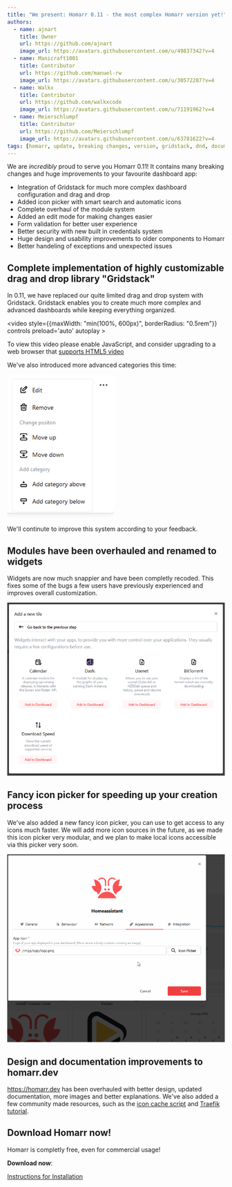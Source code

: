```yaml
---
title: "We present: Homarr 0.11 - the most complex Homarr version yet!"
authors:
  - name: ajnart
    title: Owner
    url: https://github.com/ajnart
    image_url: https://avatars.githubusercontent.com/u/49837342?v=4
  - name: Manicraft1001
    title: Contributor
    url: https://github.com/manuel-rw
    image_url: https://avatars.githubusercontent.com/u/30572287?v=4
  - name: Walkx
    title: Contributor
    url: https://github.com/walkxcode
    image_url: https://avatars.githubusercontent.com/u/71191962?v=4
  - name: Meierschlumpf
    title: Contributor
    url: https://github.com/Meierschlumpf
    image_url: https://avatars.githubusercontent.com/u/63781622?v=4
tags: [homarr, update, breaking changes, version, gridstack, dnd, documentation]
---
```


We are *incredibly* proud to serve you Homarr 0.11!
It contains many breaking changes and huge improvements to your favourite dashboard app:

- Integration of Gridstack for much more complex dashboard configuration and drag and drop
- Added icon picker with smart search and automatic icons
- Complete overhaul of the module system
- Added an edit mode for making changes easier
- Form validation for better user experience
- Better security with new built in credentials system
- Huge design and usability improvements to older components to Homarr
- Better handeling of exceptions and unexpected issues

## Complete implementation of highly customizable drag and drop library "Gridstack"

In 0.11, we have replaced our quite limited drag and drop system with Gridstack.
Gridstack enables you to create much more complex and advanced dashboards while keeping everything organized.

<video style={{maxWidth: "min(100%, 600px)", borderRadius: "0.5rem"}} controls preload='auto' autoplay >
  <source src="/img/videos/showcase.mp4" type="video/mp4" />
    <p>
      To view this video please enable JavaScript, and consider upgrading to a
      web browser that
      <a href="https://videojs.com/html5-video-support/" target="_blank">
        supports HTML5 video
      </a>
  </p>
</video>

We've also introduced more advanced categories this time:

![](../docs/introduction/img/category-menu.png)

We'll continute to improve this system according to your feedback.

## Modules have been overhauled and renamed to widgets

Widgets are now much snappier and have been completly recoded.
This fixes some of the bugs a few users have previously experienced and improves overall customization.

![](../docs/widgets/img/choose-widget-in-modal.png)

## Fancy icon picker for speeding up your creation process

We've also added a new fancy icon picker, you can use to get access to any icons much faster.
We will add more icon sources in the future, as we made this icon picker very modular, and we plan to make local icons accessible via this picker very soon.

![](../docs/customizations/img/icons/icons-picker.gif)

## Design and documentation improvements to homarr.dev

https://homarr.dev has been overhauled with better design, updated documentation, more images and better explanations. We've also added a few community made resources, such as the [icon cache script](/docs/customizations/icon-cache) and [Traefik tutorial](/docs/advanced/proxies-and-certificates#securing-homarr-with-traefik).

## Download Homarr now!

Homarr is completly free, even for commercial usage!

**Download now**:

[Instructions for Installation](../docs/introduction/prerequisites)